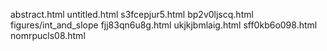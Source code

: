 abstract.html
untitled.html
s3fcepjur5.html
bp2v0ljscq.html
figures/int_and_slope
fjj83qn6u8g.html
ukjkjbmlaig.html
sff0kb6o098.html
nomrpucls08.html